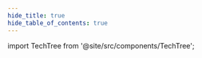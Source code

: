 ```yaml
---
hide_title: true
hide_table_of_contents: true
---
```


import TechTree from '@site/src/components/TechTree';

<div style={{
  position: 'fixed',
  top: 0,
  left: 0,
  right: 0,
  bottom: 0,
  paddingTop: '60px',
  backgroundColor: 'var(--token-primary-bg-c)',
  overflow: 'auto'
}}>
  <TechTree />
</div>
